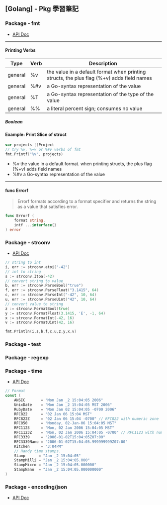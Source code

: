 ## [Golang] - Pkg 學習筆記

### **Package - fmt**
- [API Doc](https://pkg.go.dev/fmt)
---
#### Printing Verbs
| Type | Verb | Description |
| ---- | ---- | ------------ |
| general | %v | the value in a default format when printing structs, the plus flag (%+v) adds field names |
| general | %#v | a Go-syntax representation of the value |
| general | %T | a Go-syntax representation of the type of the value |
| general | %% | a literal percent sign; consumes no value |

##### ***Boolean***


#### Example: Print Slice of struct
```go
var projects []Project  
// try %v, %+v or %#v verbs of fmt
fmt.Printf("%v", projects)
```
* %v  the value in a default format.
    when printing structs, the plus flag (%+v) adds field names
* %#v a Go-syntax representation of the value
---
#### func Errorf
> Errorf formats according to a format specifier and returns the string as a value that satisfies error.
```go
func Errorf (
    format string, 
    intf ...interface{}
) error
```
### Package - strconv

- [API Doc](https://golang.org/pkg/strconv/)

```go
// string to int
i, err := strconv.atoi("-42")
// int to string
s := strconv.Itoa(-42)
// convert string to value
b, err := strconv.ParseBool("true")
f, err := strconv.ParseFloat("3.1415", 64)
c, err := strconv.ParseInt("-42", 10, 64)
u, err := strconv.ParseUint("42", 10, 64)
// convert value to string
z := strconv.FormatBool(true)
y := strconv.FormatFloat(3.1415, 'E', -1, 64)
x := strconv.FormatInt(-42, 16)
v := strconv.FormatUint(42, 16)

fmt.Println(i,s,b,f,c,u,z,y,x,v)
```



### Package - test



### Package - regexp



### Package - time

- [API Doc](https://golang.org/pkg/time/)

```go
// Format
const (
    ANSIC       = "Mon Jan _2 15:04:05 2006"
    UnixDate    = "Mon Jan _2 15:04:05 MST 2006"
    RubyDate    = "Mon Jan 02 15:04:05 -0700 2006"
    RFC822      = "02 Jan 06 15:04 MST"
    RFC822Z     = "02 Jan 06 15:04 -0700" // RFC822 with numeric zone
    RFC850      = "Monday, 02-Jan-06 15:04:05 MST"
    RFC1123     = "Mon, 02 Jan 2006 15:04:05 MST"
    RFC1123Z    = "Mon, 02 Jan 2006 15:04:05 -0700" // RFC1123 with numeric zone
    RFC3339     = "2006-01-02T15:04:05Z07:00"
    RFC3339Nano = "2006-01-02T15:04:05.999999999Z07:00"
    Kitchen     = "3:04PM"
    // Handy time stamps.
    Stamp      = "Jan _2 15:04:05"
    StampMilli = "Jan _2 15:04:05.000"
    StampMicro = "Jan _2 15:04:05.000000"
    StampNano  = "Jan _2 15:04:05.000000000"
)

```



### Package - encoding/json

- [API Doc](https://golang.org/pkg/encoding/json/)







